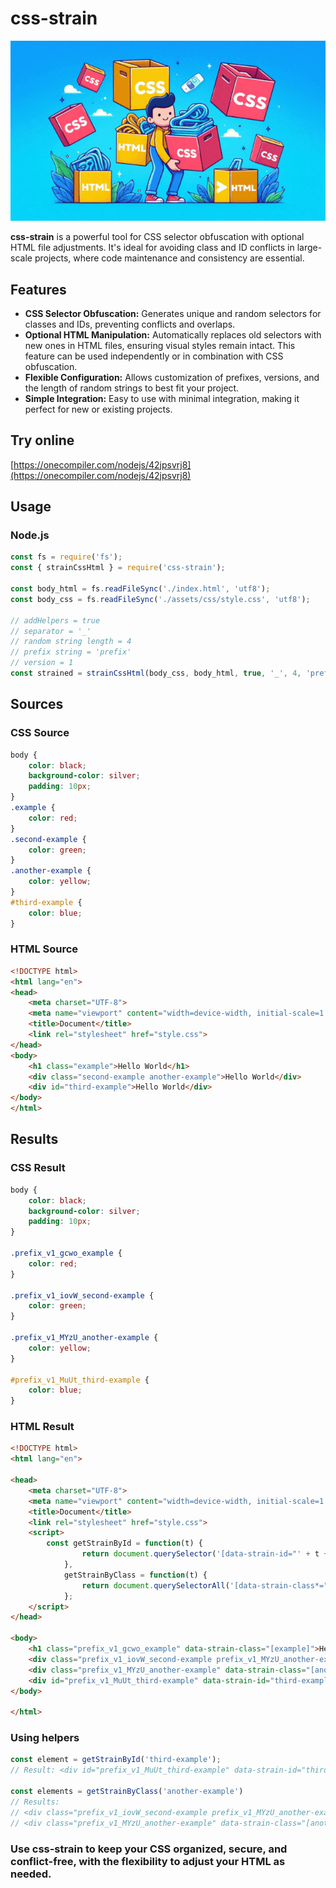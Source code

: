 # css-strain

![Banner](banner.png)

**css-strain** is a powerful tool for CSS selector obfuscation with optional HTML file adjustments. It's ideal for avoiding class and ID conflicts in large-scale projects, where code maintenance and consistency are essential.

## Features

- **CSS Selector Obfuscation:** Generates unique and random selectors for classes and IDs, preventing conflicts and overlaps.
- **Optional HTML Manipulation:** Automatically replaces old selectors with new ones in HTML files, ensuring visual styles remain intact. This feature can be used independently or in combination with CSS obfuscation.
- **Flexible Configuration:** Allows customization of prefixes, versions, and the length of random strings to best fit your project.
- **Simple Integration:** Easy to use with minimal integration, making it perfect for new or existing projects.

## Try online

[https://onecompiler.com/nodejs/42jpsvrj8](https://onecompiler.com/nodejs/42jpsvrj8)

## Usage

### Node.js

```js
const fs = require('fs');
const { strainCssHtml } = require('css-strain');

const body_html = fs.readFileSync('./index.html', 'utf8');
const body_css = fs.readFileSync('./assets/css/style.css', 'utf8');

// addHelpers = true
// separator = '_'
// random string length = 4
// prefix string = 'prefix'
// version = 1
const strained = strainCssHtml(body_css, body_html, true, '_', 4, 'prefix', 1);
```

## Sources

### CSS Source

```css
body {
    color: black;
    background-color: silver;
    padding: 10px;
}
.example {
    color: red;
}
.second-example {
    color: green;
}
.another-example {
    color: yellow;
}
#third-example {
    color: blue;
}
```

### HTML Source

```html
<!DOCTYPE html>
<html lang="en">
<head>
    <meta charset="UTF-8">
    <meta name="viewport" content="width=device-width, initial-scale=1.0">
    <title>Document</title>
    <link rel="stylesheet" href="style.css">
</head>
<body>
    <h1 class="example">Hello World</h1>
    <div class="second-example another-example">Hello World</div>
    <div id="third-example">Hello World</div>
</body>
</html>
```

## Results

### CSS Result

```css
body {
    color: black;
    background-color: silver;
    padding: 10px;
}

.prefix_v1_gcwo_example {
    color: red;
}

.prefix_v1_iovW_second-example {
    color: green;
}

.prefix_v1_MYzU_another-example {
    color: yellow;
}

#prefix_v1_MuUt_third-example {
    color: blue;
}
```

### HTML Result

```html
<!DOCTYPE html>
<html lang="en">

<head>
    <meta charset="UTF-8">
    <meta name="viewport" content="width=device-width, initial-scale=1.0">
    <title>Document</title>
    <link rel="stylesheet" href="style.css">
    <script>
        const getStrainById = function(t) {
                return document.querySelector('[data-strain-id="' + t + '"]')
            },
            getStrainByClass = function(t) {
                return document.querySelectorAll('[data-strain-class*="[' + t + ']"]')
            };
    </script>
</head>

<body>
    <h1 class="prefix_v1_gcwo_example" data-strain-class="[example]">Hello World</h1>
    <div class="prefix_v1_iovW_second-example prefix_v1_MYzU_another-example" data-strain-class="[second-example][another-example]">Hello World One</div>
    <div class="prefix_v1_MYzU_another-example" data-strain-class="[another-example]">Hello World Two</div>
    <div id="prefix_v1_MuUt_third-example" data-strain-id="third-example">Hello World</div>
</body>

</html>
```

### Using helpers

```js
const element = getStrainById('third-example');
// Result: <div id="prefix_v1_MuUt_third-example" data-strain-id="third-example">Hello World</div>

const elements = getStrainByClass('another-example')
// Results:
// <div class="prefix_v1_iovW_second-example prefix_v1_MYzU_another-example" data-strain-class="[second-example][another-example]">Hello World One</div>
// <div class="prefix_v1_MYzU_another-example" data-strain-class="[another-example]">Hello World Two</div>
```

### Use css-strain to keep your CSS organized, secure, and conflict-free, with the flexibility to adjust your HTML as needed.
